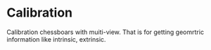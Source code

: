 # Calibration
Calibration chessboars with muiti-view. That is for getting geomrtric information like intrinsic, extrinsic.<br>

